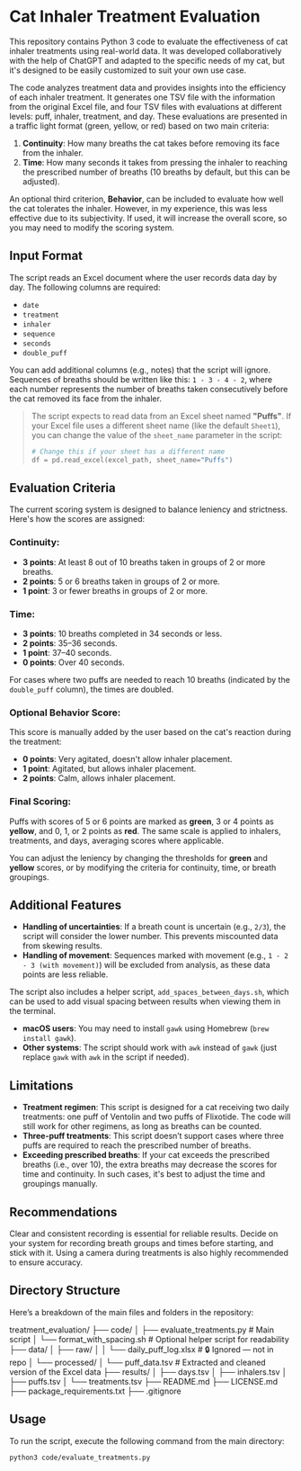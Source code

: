 # Cat Inhaler Treatment Evaluation

This repository contains Python 3 code to evaluate the effectiveness of cat inhaler treatments using real-world data. It was developed collaboratively with the help of ChatGPT and adapted to the specific needs of my cat, but it's designed to be easily customized to suit your own use case.

The code analyzes treatment data and provides insights into the efficiency of each inhaler treatment. It generates one TSV file with the information from the original Excel file, and four TSV files with evaluations at different levels: puff, inhaler, treatment, and day. These evaluations are presented in a traffic light format (green, yellow, or red) based on two main criteria:

1. **Continuity**: How many breaths the cat takes before removing its face from the inhaler.
2. **Time**: How many seconds it takes from pressing the inhaler to reaching the prescribed number of breaths (10 breaths by default, but this can be adjusted).

An optional third criterion, **Behavior**, can be included to evaluate how well the cat tolerates the inhaler. However, in my experience, this was less effective due to its subjectivity. If used, it will increase the overall score, so you may need to modify the scoring system.

## Input Format

The script reads an Excel document where the user records data day by day. The following columns are required:

- `date`
- `treatment`
- `inhaler`
- `sequence`
- `seconds`
- `double_puff`

You can add additional columns (e.g., notes) that the script will ignore. Sequences of breaths should be written like this: `1 - 3 - 4 - 2`, where each number represents the number of breaths taken consecutively before the cat removed its face from the inhaler.

> The script expects to read data from an Excel sheet named **"Puffs"**. If your Excel file uses a different sheet name (like the default `Sheet1`), you can change the value of the `sheet_name` parameter in the script:
>
>```python
># Change this if your sheet has a different name
>df = pd.read_excel(excel_path, sheet_name="Puffs")
>```

## Evaluation Criteria

The current scoring system is designed to balance leniency and strictness. Here's how the scores are assigned:

### Continuity:
- **3 points**: At least 8 out of 10 breaths taken in groups of 2 or more breaths.
- **2 points**: 5 or 6 breaths taken in groups of 2 or more.
- **1 point**: 3 or fewer breaths in groups of 2 or more.

### Time:
- **3 points**: 10 breaths completed in 34 seconds or less.
- **2 points**: 35–36 seconds.
- **1 point**: 37–40 seconds.
- **0 points**: Over 40 seconds.

For cases where two puffs are needed to reach 10 breaths (indicated by the `double_puff` column), the times are doubled.

### Optional Behavior Score:
This score is manually added by the user based on the cat's reaction during the treatment:

- **0 points**: Very agitated, doesn't allow inhaler placement.
- **1 point**: Agitated, but allows inhaler placement.
- **2 points**: Calm, allows inhaler placement.

### Final Scoring:
Puffs with scores of 5 or 6 points are marked as **green**, 3 or 4 points as **yellow**, and 0, 1, or 2 points as **red**. The same scale is applied to inhalers, treatments, and days, averaging scores where applicable.

You can adjust the leniency by changing the thresholds for **green** and **yellow** scores, or by modifying the criteria for continuity, time, or breath groupings.

## Additional Features

- **Handling of uncertainties**: If a breath count is uncertain (e.g., `2/3`), the script will consider the lower number. This prevents miscounted data from skewing results.
- **Handling of movement**: Sequences marked with movement (e.g., `1 - 2 - 3 (with movement)`) will be excluded from analysis, as these data points are less reliable.

The script also includes a helper script, `add_spaces_between_days.sh`, which can be used to add visual spacing between results when viewing them in the terminal. 
- **macOS users**: You may need to install `gawk` using Homebrew (`brew install gawk`).
- **Other systems**: The script should work with `awk` instead of `gawk` (just replace `gawk` with `awk` in the script if needed).

## Limitations

- **Treatment regimen**: This script is designed for a cat receiving two daily treatments: one puff of Ventolin and two puffs of Flixotide. The code will still work for other regimens, as long as breaths can be counted.
- **Three-puff treatments**: This script doesn’t support cases where three puffs are required to reach the prescribed number of breaths.
- **Exceeding prescribed breaths**: If your cat exceeds the prescribed breaths (i.e., over 10), the extra breaths may decrease the scores for time and continuity. In such cases, it's best to adjust the time and groupings manually.

## Recommendations

Clear and consistent recording is essential for reliable results. Decide on your system for recording breath groups and times before starting, and stick with it. Using a camera during treatments is also highly recommended to ensure accuracy.

## Directory Structure

Here’s a breakdown of the main files and folders in the repository:

treatment_evaluation/
├── code/
│   ├── evaluate_treatments.py     # Main script
│   └── format_with_spacing.sh     # Optional helper script for readability
├── data/
│   ├── raw/
│   │   └── daily_puff_log.xlsx    # 🔒 Ignored — not in repo
│   └── processed/
│       └── puff_data.tsv          # Extracted and cleaned version of the Excel data
├── results/
│   ├── days.tsv
│   ├── inhalers.tsv
│   ├── puffs.tsv
│   └── treatments.tsv
├── README.md
├── LICENSE.md
├── package_requirements.txt
├── .gitignore

## Usage

To run the script, execute the following command from the main directory:

```bash
python3 code/evaluate_treatments.py
```